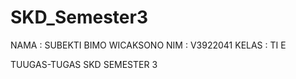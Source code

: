 # SKD_Semester3

NAMA  : SUBEKTI BIMO WICAKSONO
NIM   : V3922041
KELAS : TI E

TUUGAS-TUGAS SKD SEMESTER 3
